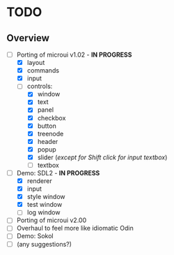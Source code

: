 # TODO

## Overview
- [ ] Porting of microui v1.02 - **IN PROGRESS**
  - [x] layout
  - [x] commands
  - [x] input
  - [ ] controls:
    - [x] window
    - [x] text
    - [x] panel
    - [x] checkbox
    - [x] button
    - [x] treenode
    - [x] header
    - [x] popup
    - [x] slider (*except for Shift click for input textbox*)
    - [ ] textbox
- [ ] Demo: SDL2 - **IN PROGRESS**
  - [x] renderer
  - [x] input
  - [x] style window
  - [x] test window
  - [ ] log window
- [ ] Porting of microui v2.00
- [ ] Overhaul to feel more like idiomatic Odin
- [ ] Demo: Sokol
- [ ] (any suggestions?)
